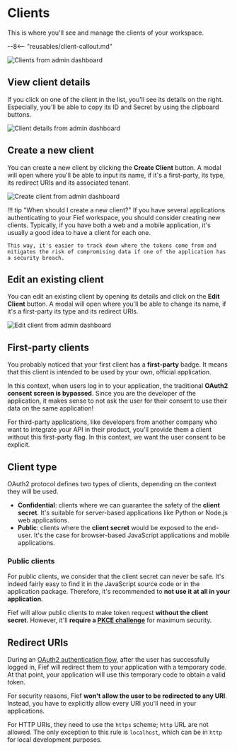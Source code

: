 # Clients

This is where you'll see and manage the clients of your workspace.

--8<-- "reusables/client-callout.md"

![Clients from admin dashboard](/assets/images/admin-clients.png)

## View client details

If you click on one of the client in the list, you'll see its details on the right. Especially, you'll be able to copy its ID and Secret by using the clipboard buttons.

![Client details from admin dashboard](/assets/images/admin-clients-detail.png)

## Create a new client

You can create a new client by clicking the **Create Client** button. A modal will open where you'll be able to input its name, if it's a first-party, its type, its redirect URIs and its associated tenant.

![Create client from admin dashboard](/assets/images/admin-clients-create.png)

!!! tip "When should I create a new client?"
    If you have several applications authenticating to your Fief workspace, you should consider creating new clients. Typically, if you have both a web and a mobile application, it's usually a good idea to have a client for each one.

    This way, it's easier to track down where the tokens come from and mitigates the risk of compromising data if one of the application has a security breach.

## Edit an existing client

You can edit an existing client by opening its details and click on the **Edit Client** button. A modal will open where you'll be able to change its name, if it's a first-party its type and its redirect URIs.

![Edit client from admin dashboard](/assets/images/admin-clients-edit.png)

## First-party clients

You probably noticed that your first client has a **first-party** badge. It means that this client is intended to be used by your own, official application.

In this context, when users log in to your application, the traditional **OAuth2 consent screen is bypassed**. Since you are the developer of the application, it makes sense to not ask the user for their consent to use their data on the same application!

For third-party applications, like developers from another company who want to integrate your API in their product, you'll provide them a client without this first-party flag. In this context, we want the user consent to be explicit.

## Client type

OAuth2 protocol defines two types of clients, depending on the context they will be used.

* **Confidential**: clients where we can guarantee the safety of the **client secret**. It's suitable for server-based applications like Python or Node.js web applications.
* **Public**: clients where the **client secret** would be exposed to the end-user. It's the case for browser-based JavaScript applications and mobile applications.

### Public clients

For public clients, we consider that the client secret can never be safe. It's indeed fairly easy to find it in the JavaScript source code or in the application package. Therefore, it's recommended to **not use it at all in your application**.

Fief will allow public clients to make token request **without the client secret**. However, it'll **require a [PKCE challenge](../going-further/pkce.md)** for maximum security.

## Redirect URIs

During an [OAuth2 authentication flow](../getting-started/oauth2.md), after the user has successfully logged in, Fief will redirect them to your application with a temporary code. At that point, your application will use this temporary code to obtain a valid token.

For security reasons, Fief **won't allow the user to be redirected to any URI**. Instead, you have to explicitly allow every URI you'll need in your applications.

For HTTP URIs, they need to use the `https` scheme; `http` URL are not allowed. The only exception to this rule is `localhost`, which can be in `http` for local development purposes.
